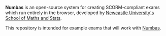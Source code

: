 **Numbas** is an open-source system for creating SCORM-compliant exams which run entirely in the browser, developed by [Newcastle University's School of Maths and Stats](http://www.ncl.ac.uk/math).

This repository is intended for example exams that will work with
[Numbas](https://github.com/numbas/Numbas).
